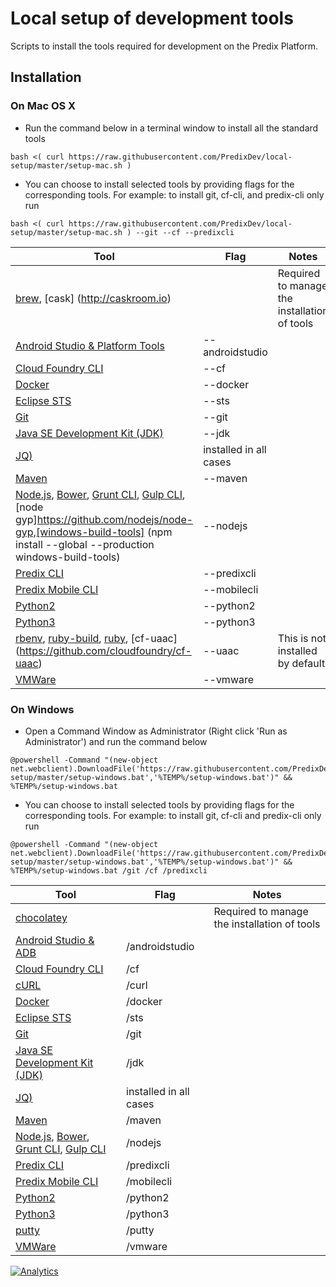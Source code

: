 # Local setup of development tools

Scripts to install the tools required for development on the Predix Platform.

## Installation

### On Mac OS X

* Run the command below in a terminal window to install all the standard tools
```
bash <( curl https://raw.githubusercontent.com/PredixDev/local-setup/master/setup-mac.sh )
```
* You can choose to install selected tools by providing flags for the corresponding tools.
For example: to install git, cf-cli, and predix-cli only run
```
bash <( curl https://raw.githubusercontent.com/PredixDev/local-setup/master/setup-mac.sh ) --git --cf --predixcli
```

Tool | Flag | Notes
--- | --- | ---
[brew](http://brew.sh), [cask] (http://caskroom.io) | | Required to manage the installation of tools
[Android Studio & Platform Tools](https://developer.android.com/studio/index.html) | --androidstudio |
[Cloud Foundry CLI](http://docs.cloudfoundry.org/cf-cli) | --cf |
[Docker](https://docs.docker.com/docker-for-mac/install/) | --docker |
[Eclipse STS](https://spring.io/tools/sts) | --sts |
[Git](https://git-scm.com) | --git |
[Java SE Development Kit (JDK)](http://www.oracle.com/technetwork/java/javase/downloads/index.html) | --jdk |
[JQ)](https://stedolan.github.io/jq/) | installed in all cases |
[Maven](https://maven.apache.org) | --maven |
[Node.js](https://nodejs.org), [Bower](http://bower.io/), [Grunt CLI](http://gruntjs.com), [Gulp CLI](http://gulpjs.com),[node gyp]https://github.com/nodejs/node-gyp,[windows-build-tools] (npm install --global --production windows-build-tools)  | --nodejs |
[Predix CLI](https://github.com/PredixDev/predix-cli) | --predixcli |
[Predix Mobile CLI](https://github.com/PredixDev/predix-mobile-cli) | --mobilecli |
[Python2](https://www.python.org) | --python2 |
[Python3](https://www.python.org) | --python3 |
[rbenv](http://rbenv.org), [ruby-build](https://github.com/rbenv/ruby-build), [ruby](https://www.ruby-lang.org), [cf-uaac] (https://github.com/cloudfoundry/cf-uaac) | --uaac | This is not installed by default
[VMWare](https://www.vmware.com/products/fusion/fusion-evaluation.html) | --vmware | 

### On Windows
* Open a Command Window as Administrator (Right click 'Run as Administrator') and run the command below
```
@powershell -Command "(new-object net.webclient).DownloadFile('https://raw.githubusercontent.com/PredixDev/local-setup/master/setup-windows.bat','%TEMP%/setup-windows.bat')" && %TEMP%/setup-windows.bat
```
* You can choose to install selected tools by providing flags for the corresponding tools.
For example: to install git, cf-cli and predix-cli only run
```
@powershell -Command "(new-object net.webclient).DownloadFile('https://raw.githubusercontent.com/PredixDev/local-setup/master/setup-windows.bat','%TEMP%/setup-windows.bat')" && %TEMP%/setup-windows.bat /git /cf /predixcli
```

Tool | Flag | Notes
--- | --- | ---
[chocolatey](https://chocolatey.org) | | Required to manage the installation of tools
[Android Studio & ADB](https://developer.android.com/studio/index.html) | /androidstudio |
[Cloud Foundry CLI](http://docs.cloudfoundry.org/cf-cli) | /cf |
[cURL](https://curl.haxx.se) | /curl |
[Docker](https://docs.docker.com/docker-for-windows/install/) | /docker |
[Eclipse STS](https://spring.io/tools/sts) | /sts |
[Git](https://git-scm.com) | /git |
[Java SE Development Kit (JDK)](http://www.oracle.com/technetwork/java/javase/downloads/index.html) | /jdk |
[JQ)](https://stedolan.github.io/jq/) | installed in all cases |
[Maven](https://maven.apache.org) | /maven |
[Node.js](https://nodejs.org), [Bower](http://bower.io/), [Grunt CLI](http://gruntjs.com), [Gulp CLI](http://gulpjs.com) | /nodejs |
[Predix CLI](https://github.com/PredixDev/predix-cli) | /predixcli |
[Predix Mobile CLI](https://github.com/PredixDev/predix-mobile-cli) | /mobilecli |
[Python2](https://www.python.org) | /python2 |
[Python3](https://www.python.org) | /python3 |
[putty](http://www.putty.org) | /putty |
[VMWare](https://www.vmware.com/products/workstation-pro/workstation-pro-evaluation.html) | /vmware |

[![Analytics](https://predix-beacon.appspot.com/UA-82773213-1/local-setup/readme?pixel)](https://github.com/PredixDev)
